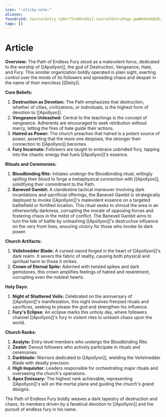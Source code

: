 ```yaml
---
icon: ":sticky-note:"
aliases: 
foundryId: JournalEntry.tp8nrTSt4KhiKGiI.JournalEntryPage.gwBWnHnGbDdEzNdI
tags: []
---
```


# Article
**Overview:** The Path of Endless Fury stood as a malevolent force, dedicated to the worship of [[Apollyon]], the god of Destruction, Vengeance, Hate, and Fury. This sinister organization boldly operated in plain sight, exerting control over the minds of its followers and spreading chaos and despair in the name of their merciless [[Deity]].

**Core Beliefs:**

1.  **Destruction as Devotion:** The Path emphasizes that destruction, whether of cities, civilizations, or individuals, is the highest form of devotion to [[Apollyon]].
2.  **Vengeance Unleashed:** Central to the teachings is the concept of vengeance. Adherents are encouraged to seek retribution without mercy, letting the fires of hate guide their actions.
3.  **Hatred as Power:** The church preaches that hatred is a potent source of power, asserting that the more one despises, the stronger their connection to [[Apollyon]] becomes.
4.  **Fury Incarnate:** Followers are taught to embrace unbridled fury, tapping into the chaotic energy that fuels [[Apollyon]]'s essence.

**Rituals and Ceremonies:**

1.  **Bloodbinding Rite:** Initiates undergo the Bloodbinding ritual, willingly spilling their blood to forge a metaphysical connection with [[Apollyon]], solidifying their commitment to the Path.
2.  **Baneveil Gambit:** A clandestine tactical maneuver involving dark incantations and sacrificial offerings, the Baneveil Gambit is strategically deployed to invoke [[Apollyon]]'s malevolent essence on a targeted battlefield or fortified location. This ritual seeks to shroud the area in an otherworldly darkness, corrupting the morale of opposing forces and fostering chaos in the midst of conflict. The Baneveil Gambit aims to turn the tide of battle by unleashing [[Apollyon]]'s destructive influence on the very front lines, ensuring victory for those who invoke its dark power.

**Church Artifacts:**

1.  **Veilshredder Blade:** A cursed sword forged in the heart of [[Apollyon]]'s dark realm. It severs the fabric of reality, causing both physical and spiritual harm to those it strikes.
2.  **Crown of Eternal Spite:** Adorned with twisted spikes and dark gemstones, this crown amplifies feelings of hatred and resentment, corrupting even the noblest hearts.

**Holy Days:**

1.  **Night of Shattered Veils:** Celebrated on the anniversary of [[Apollyon]]'s manifestation, this night involves frenzied rituals and sacrifices, seeking to please the god and strengthen his influence.
2.  **Fury's Eclipse:** An eclipse marks this unholy day, where followers channel [[Apollyon]]'s fury in violent rites to unleash chaos upon the world.

**Church Ranks:**

1.  **Acolyte:** Entry-level members who undergo the Bloodbinding Rite.
2.  **Zealot:** Devout followers who actively participate in rituals and ceremonies.
3.  **Darkblade:** Warriors dedicated to [[Apollyon]], wielding the Veilshredder Blade with deadly precision.
4.  **High Inquisitor:** Leaders responsible for orchestrating major rituals and overseeing the church's operations.
5.  **Apex Emissary:** The highest rank achievable, representing [[Apollyon]]'s will on the mortal plane and guiding the church's grand designs.

The Path of Endless Fury boldly weaves a dark tapestry of destruction and chaos, its members driven by a fanatical devotion to [[Apollyon]] and the pursuit of endless fury in his name.